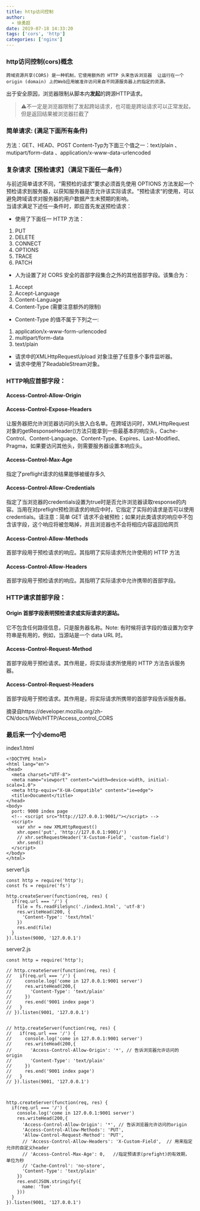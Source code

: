 ```yaml
---
title: http访问控制
author:
  - 徐勇超
date: 2019-07-18 14:33:20
tags: ['cors', 'http']
categories: ['nginx']
---
```


### http访问控制(cors)概念
    跨域资源共享(CORS) 是一种机制，它使用额外的 HTTP 头来告诉浏览器  让运行在一个 origin (domain) 上的Web应用被准许访问来自不同源服务器上的指定的资源。
出于安全原因，浏览器限制从脚本内**发起**的跨源HTTP请求。
>⚠️不一定是浏览器限制了发起跨站请求，也可能是跨站请求可以正常发起，但是返回结果被浏览器拦截了

### 简单请求: (满足下面所有条件)
  方法：GET、HEAD、POST
  Content-Typ为下面三个值之一：text/plain 、mutipart/form-data 、application/x-www-data-urlencoded

<!-- more -->

### 复杂请求【预检请求】（满足下面任一条件）
  与前述简单请求不同，“需预检的请求”要求必须首先使用 OPTIONS 方法发起一个预检请求到服务器，以获知服务器是否允许该实际请求。"预检请求“的使用，可以避免跨域请求对服务器的用户数据产生未预期的影响。	
当请求满足下述任一条件时，即应首先发送预检请求：
- 使用了下面任一 HTTP 方法：
1. PUT
2. DELETE
3. CONNECT
4. OPTIONS
5. TRACE
6. PATCH

- 人为设置了对 CORS 安全的首部字段集合之外的其他首部字段。该集合为：
1. Accept
2. Accept-Language
3. Content-Language
4. Content-Type (需要注意额外的限制)

- Content-Type 的值不属于下列之一:
1. application/x-www-form-urlencoded
2. multipart/form-data
3. text/plain
- 请求中的XMLHttpRequestUpload 对象注册了任意多个事件监听器。
- 请求中使用了ReadableStream对象。


### HTTP响应首部字段：
#### Access-Control-Allow-Origin

#### Access-Control-Expose-Headers  
  让服务器把允许浏览器访问的头放入白名单。在跨域访问时，XMLHttpRequest对象的getResponseHeader()方法只能拿到一些最基本的响应头，Cache-Control、Content-Language、Content-Type、Expires、Last-Modified、Pragma，如果要访问其他头，则需要服务器设置本响应头。

#### Access-Control-Max-Age
  指定了preflight请求的结果能够被缓存多久

#### Access-Control-Allow-Credentials 
  指定了当浏览器的credentials设置为true时是否允许浏览器读取response的内容。当用在对preflight预检测请求的响应中时，它指定了实际的请求是否可以使用credentials。请注意：简单 GET 请求不会被预检；如果对此类请求的响应中不包含该字段，这个响应将被忽略掉，并且浏览器也不会将相应内容返回给网页

#### Access-Control-Allow-Methods 
  首部字段用于预检请求的响应。其指明了实际请求所允许使用的 HTTP 方法

#### Access-Control-Allow-Headers 
  首部字段用于预检请求的响应。其指明了实际请求中允许携带的首部字段。

### HTTP请求首部字段：
#### Origin 首部字段表明预检请求或实际请求的源站。
  它不包含任何路径信息，只是服务器名称。Note: 有时候将该字段的值设置为空字符串是有用的，例如，当源站是一个 data URL 时。

#### Access-Control-Request-Method 
  首部字段用于预检请求。其作用是，将实际请求所使用的 HTTP 方法告诉服务器。

#### Access-Control-Request-Headers 
  首部字段用于预检请求。其作用是，将实际请求所携带的首部字段告诉服务器。


摘录自https://developer.mozilla.org/zh-CN/docs/Web/HTTP/Access_control_CORS


### 最后来一个小demo吧

index1.html
```
<!DOCTYPE html>
<html lang="en">
<head>
  <meta charset="UTF-8">
  <meta name="viewport" content="width=device-width, initial-scale=1.0">
  <meta http-equiv="X-UA-Compatible" content="ie=edge">
  <title>Document</title>
</head>
<body>
  port: 9000 index page
  <!-- <script src="http://127.0.0.1:9001/"></script> -->
  <script>
    var xhr = new XMLHttpRequest()
    xhr.open('put', 'http://127.0.0.1:9001/')
    // xhr.setRequestHeader('X-Custom-Field', 'custom-field')
    xhr.send()
  </script>
</body>
</html>
```

server1.js
```
const http = require('http');
const fs = require('fs')

http.createServer(function(req, res) {
  if(req.url === '/') {
    file = fs.readFileSync('./index1.html', 'utf-8')
    res.writeHead(200, {
      'Content-Type': 'text/html'
    })
    res.end(file)
  }
}).listen(9000, '127.0.0.1')
```

server2.js
```
const http = require('http');

// http.createServer(function(req, res) {
//   if(req.url === '/') {
//     console.log('come in 127.0.0.1:9001 server')
//     res.writeHead(200,{
//       'Content-Type': 'text/plain'
//     })
//     res.end('9001 index page')
//   }
// }).listen(9001, '127.0.0.1')


// http.createServer(function(req, res) {
//   if(req.url === '/') {
//     console.log('come in 127.0.0.1:9001 server')
//     res.writeHead(200,{
//       'Access-Control-Allow-Origin': '*', // 告诉浏览器允许访问的origin
//       'Content-Type': 'text/plain' 
//     })
//     res.end('9001 index page')
//   }
// }).listen(9001, '127.0.0.1')



http.createServer(function(req, res) {
  if(req.url === '/') {
    console.log('come in 127.0.0.1:9001 server')
    res.writeHead(200,{
      'Access-Control-Allow-Origin': '*', // 告诉浏览器允许访问的origin
      'Access-Control-Allow-Methods': 'PUT', 
      'Allow-Control-Request-Method': 'PUT',
      // 'Access-Control-Allow-Headers': 'X-Custom-Field',  // 用来指定允许的自定义header
      // 'Access-Control-Max-Age': 0,   //指定预请求(prefight)的有效期， 单位为秒
      // 'Cache-Control': 'no-store',
      'Content-Type': 'text/plain'
    })
    res.end(JSON.stringify({
      name: 'Tom'
    }))
  }
}).listen(9001, '127.0.0.1')
```

